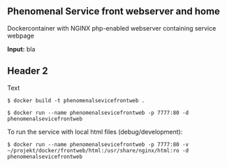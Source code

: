 
## Phenomenal Service front webserver and home

Dockercontainer with NGINX php-enabled webserver containing service webpage

<strong>Input:</strong> bla

## Header 2

Text

```
$ docker build -t phenomenalsevicefrontweb .
```

```
$ docker run --name phenomenalsevicefrontweb -p 7777:80 -d phenomenalsevicefrontweb
```

To run the service with local html files (debug/development):

```
$ docker run --name phenomenalsevicefrontweb -p 7777:80 -v ~/projekt/docker/frontweb/html:/usr/share/nginx/html:ro -d phenomenalsevicefrontweb
```




